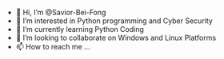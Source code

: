 - 👋 Hi, I’m @Savior-Bei-Fong
- 👀 I’m interested in Python programming and Cyber Security
- 🌱 I’m currently learning Python Coding
- 💞️ I’m looking to collaborate on Windows and Linux Platforms
- 📫 How to reach me ...

<!---
Savior-Bei-Fong/Savior-Bei-Fong is a ✨ special ✨ repository because its `README.md` (this file) appears on your GitHub profile.
You can click the Preview link to take a look at your changes.
--->
